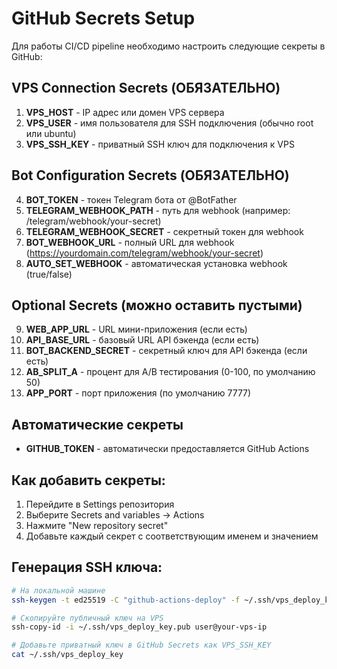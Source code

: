 # GitHub Secrets Setup

Для работы CI/CD pipeline необходимо настроить следующие секреты в GitHub:

## VPS Connection Secrets (ОБЯЗАТЕЛЬНО)

1. **VPS_HOST** - IP адрес или домен VPS сервера
2. **VPS_USER** - имя пользователя для SSH подключения (обычно root или ubuntu)
3. **VPS_SSH_KEY** - приватный SSH ключ для подключения к VPS

## Bot Configuration Secrets (ОБЯЗАТЕЛЬНО)

4. **BOT_TOKEN** - токен Telegram бота от @BotFather
5. **TELEGRAM_WEBHOOK_PATH** - путь для webhook (например: /telegram/webhook/your-secret)
6. **TELEGRAM_WEBHOOK_SECRET** - секретный токен для webhook
7. **BOT_WEBHOOK_URL** - полный URL для webhook (https://yourdomain.com/telegram/webhook/your-secret)
8. **AUTO_SET_WEBHOOK** - автоматическая установка webhook (true/false)

## Optional Secrets (можно оставить пустыми)

9. **WEB_APP_URL** - URL мини-приложения (если есть)
10. **API_BASE_URL** - базовый URL API бэкенда (если есть)
11. **BOT_BACKEND_SECRET** - секретный ключ для API бэкенда (если есть)
12. **AB_SPLIT_A** - процент для A/B тестирования (0-100, по умолчанию 50)
13. **APP_PORT** - порт приложения (по умолчанию 7777)

## Автоматические секреты

- **GITHUB_TOKEN** - автоматически предоставляется GitHub Actions

## Как добавить секреты:

1. Перейдите в Settings репозитория
2. Выберите Secrets and variables → Actions
3. Нажмите "New repository secret"
4. Добавьте каждый секрет с соответствующим именем и значением

## Генерация SSH ключа:

```bash
# На локальной машине
ssh-keygen -t ed25519 -C "github-actions-deploy" -f ~/.ssh/vps_deploy_key

# Скопируйте публичный ключ на VPS
ssh-copy-id -i ~/.ssh/vps_deploy_key.pub user@your-vps-ip

# Добавьте приватный ключ в GitHub Secrets как VPS_SSH_KEY
cat ~/.ssh/vps_deploy_key
```
